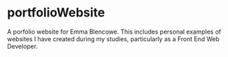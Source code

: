 # portfolioWebsite
A porfolio website for Emma Blencowe. This includes personal examples of websites I have created during my studies, particularly as a Front End Web Developer.
